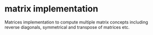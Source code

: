 # matrix implementation
 Matrices implementation to compute multiple matrix concepts including reverse diagonals, symmetrical and transpose of matrices etc.
